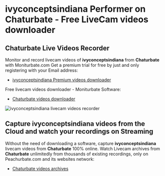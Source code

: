 # ivyconceptsindiana Performer on Chaturbate - Free LiveCam videos downloader

## Chaturbate Live Videos Recorder

Monitor and record livecam videos of **ivyconceptsindiana** from **Chaturbate** with Moniturbate.com
Get a premium trial for free by just and only registering with your Email address:
* [ivyconceptsindiana Premium videos downloader](https://moniturbate.com/request-demo-licence-key.html)

Free livecam videos downloader - Moniturbate Software:
* [Chaturbate videos downloader](https://moniturbate.com/moniturbate-download-software.html)

![ivyconceptsindiana livecam videos recorder](https://peachurnet.com/templates/moniturbate-software.png)


## Capture ivyconceptsindiana videos from the Cloud and watch your recordings on Streaming

Without the need of downloading a software, capture **ivyconceptsindiana** livecam videos from **Chaturbate** 100% online.
Watch Livecam archives from **Chaturbate** unlimitedly from thousands of existing recordings, only on Peachurbate.com and its websites network:
* [Chaturbate videos archives](https://peachurnet.com/)